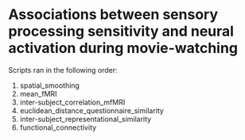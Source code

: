# Associations between sensory processing sensitivity and neural activation during movie-watching

Scripts ran in the following order:
1. spatial_smoothing
2. mean_fMRI
3. inter-subject_correlation_mfMRI
4. euclidean_distance_questionnaire_similarity
5. inter-subject_representational_similarity
6. functional_connectivity
